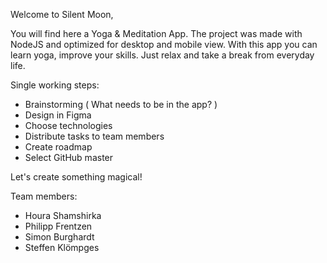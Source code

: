 Welcome to Silent Moon,

You will find here a Yoga & Meditation App. The project was made with NodeJS and optimized for desktop and mobile view. With this app you can learn yoga, improve your skills. Just relax and take a break from everyday life.

Single working steps:

- Brainstorming ( What needs to be in the app? )
- Design in Figma
- Choose technologies
- Distribute tasks to team members
- Create roadmap
- Select GitHub master

Let's create something magical!

Team members:

- Houra Shamshirka
- Philipp Frentzen
- Simon Burghardt
- Steffen Klömpges
